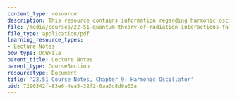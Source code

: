 ```yaml
---
content_type: resource
description: This resource contains information regarding harmonic oscillator.
file: /media/courses/22-51-quantum-theory-of-radiation-interactions-fall-2012/7290342f83e64ea532f20aa0c8d9a63a_MIT22_51F12_Ch9.pdf
file_type: application/pdf
learning_resource_types:
- Lecture Notes
ocw_type: OCWFile
parent_title: Lecture Notes
parent_type: CourseSection
resourcetype: Document
title: '22.51 Course Notes, Chapter 9: Harmonic Oscillator'
uid: 7290342f-83e6-4ea5-32f2-0aa0c8d9a63a
---
```

